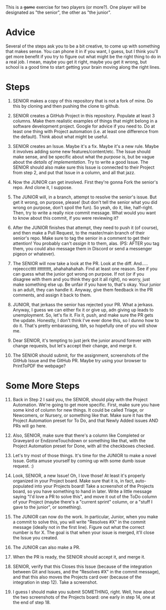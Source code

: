 

This is a ~~game~~ exercise for two players (or more?).  One player will be designated as "the senior", the other as "the junior".



# Advice



Several of the steps ask you to be a bit creative, to come up with something that makes sense.  You can phone it in if you want, I guess, but I think you'll get more benefit if you try to figure out what might be the right thing to do in a real job.  I mean, maybe you get it right, maybe you get it wrong, but school is a good time to start getting your brain moving along the right lines.






# Steps


1) SENIOR makes a copy of this repository that is not a fork of mine.  Do this by cloning and then pushing the clone to github.

2) SENIOR creates a GitHub Project in this repository.  Populate at least 3 columns.  Make them realistic examples of things that might belong in a software development project.  Google for advice if you need to.  Do at least one thing with Project automation (i.e. at least one difference from the default).  Think about what might be useful.

3) SENIOR creates an Issue.  Maybe it's a fix.  Maybe it's a new rule.  Maybe it involves adding some new features/content/etc.  The Issue should make sense, and be specific about what the *purpose* is, but be vague about the *details of implementation*.  Try to write a good Issue.  The SENIOR should also make sure this Issue is connected to their Project from step 2, and put that Issue in a column, and all that jazz.

4) Now the JUNIOR can get involved.  First they're gonna Fork the senior's repo.  And clone it, I suppose.

5) The JUNIOR will, in a branch, attempt to resolve the senior's issue.  But get it wrong, on purpose, please!  (but don't tell the senior what you did wrong on purpose, don't spoil the fun).  So yeah, do it, like, half-right.  Then, try to write a really nice commit message.  What would you want to know about this commit, if you were reviewing it?

6) After the JUNIOR finishes that attempt, they need to push it (of course), and then make a Pull Request, to the master/main branch of their senior's repo.  Make sure to tag the senior in a comment to get their attention!  You probably can't *assign* it to them, alas.  (PS: AFTER you tag them, you could also message them in Discord or send a messenger pigeon or whatever).

7) The SENIOR will now take a look at the PR.  Look at the diff.  And.....  rejeeccctttt ittttttttt, ahahahahahah.  Find at least one reason.  See if you can guess what the junior got wrong on purpose.  If not (or if you disagree with them and you think they got it all right), no worry, just make something else up.  Be unfair if you have to, that's okay.  Your junior is an adult, they can handle it.  Anyway, give them feedback in the PR comments, and assign it back to them.

8) JUNIOR, that jerkass the senior has rejected your PR.  What a jerkass.  Anyway, I guess we can either fix it or give up, adn giving up leads to unemployment.  So, let's fix it.  Fix it, push, and make sure the PR gets the update.  Honestly, I don't think I've ever done this, so I dunno how to do it.  That's pretty embarassing, tbh, so hopefully one of you will show me.

9) Dear SENIOR, it's tempting to just jerk the junior around forever with change requests, but let's accept their change, and merge it.

10) The SENIOR should submit, for the assignment, screenshots of the GitHub Issue and the GitHub PR. Maybe try using your browser to PrintToPDF the webpage?



# Some More Steps

11) Back in Step 2 I said you, the SENIOR, should play with the Project Automation.  We're going to get more specific.  First, make sure you have some kind of column for new things.  It could be called Triage, or Newcomers, or Nursery, or something like that.  Make sure it has the Project Automation preset for To Do, and that Newly Added issues AND PRs will go here.

12) Also, SENIOR, make sure that there's a column like Completed or Graveyard or EndzoneTouchdown or something like that, with the Project Automation preset for Done, with all the checkboxes checked.

13) Let's try most of those things.  It's time for the JUNIOR to make a novel Issue.  Gotta amuse yourself by coming up with some dumb issue request.  :)

14) Look, SENIOR, a new Issue!  Oh, I love those!  At least it's properly organized in your Project board.  Make sure that it is, in fact, auto-populated into your Projects board!  Take a screenshot of the Projects board, so you have something to hand in later.  Write a little message saying "I'd love a PR to solve this", and move it out of the ToDo column of your Project (maybe there's a "current sprint" column, or a "stuff I gave to the junior", or something). 

15) The JUNIOR can now do the work.  In particular, Junior, when you make a commit to solve this, you will write "Resolves #X" in the commit message (ideally not in the first line).  Figure out what the correct number is for X.  The goal is that when your issue is merged, it'll close the Issue you created.

16) The JUNIOR can also make a PR.

17) When the PR is ready, the SENIOR should accept it, and merge it.

18) SENIOR, verify that this Closes this Issue (because of the integration between Git and Issues, and the "Resolves #X" in the commit message), and that this also moves the Projects card over (because of the integration in step 12).  Take a screenshot.

19) I guess I should make you submit SOMETHING, right.  Well, how about the two screenshots of the Projects board: one early in step 14, one at the end of step 18.



